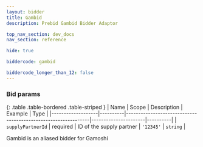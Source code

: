 ```yaml
---
layout: bidder
title: Gambid
description: Prebid Gambid Bidder Adaptor

top_nav_section: dev_docs
nav_section: reference

hide: true

biddercode: gambid

biddercode_longer_than_12: false
---
```


### Bid params

{: .table .table-bordered .table-striped }
| Name              | Scope    | Description                                                   | Example              | Type     |
|-------------------|----------|---------------------------------------------------------------|----------------------|----------|
| `supplyPartnerId` | required | ID of the supply partner | `'12345'`            | `string` |

Gambid is an aliased bidder for Gamoshi

